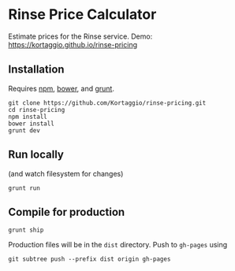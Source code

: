 # Rinse Price Calculator

Estimate prices for the Rinse service. Demo: https://kortaggio.github.io/rinse-pricing

## Installation

Requires [npm](https://www.npmjs.com/), [bower](http://bower.io/), and [grunt](http://gruntjs.com/).

	git clone https://github.com/Kortaggio/rinse-pricing.git
	cd rinse-pricing
	npm install
	bower install
	grunt dev

## Run locally

(and watch filesystem for changes)

	grunt run

## Compile for production

	grunt ship

Production files will be in the `dist` directory. Push to `gh-pages` using

	git subtree push --prefix dist origin gh-pages
